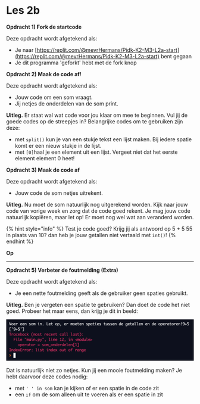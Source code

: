 # Les 2b

**Opdracht 1) Fork de startcode**&#x20;

Deze opdracht wordt afgetekend als:

* Je naar [https://replit.com/@mevrHermans/Pidk-K2-M3-L2a-start](https://replit.com/@mevrHermans/Pidk-K2-M3-L2a-start) bent gegaan
* Je dit programma 'geforkt' hebt met de fork knop

**Opdracht 2) Maak de code af!**

Deze opdracht wordt afgetekend als:

* Jouw code om een som vraagt.
* Jij netjes de onderdelen van de som print.

**Uitleg.** Er staat wal wat code voor jou klaar om mee te beginnen. Vul jij de goede codes op de streepjes in? Belangrijke codes om te gebruiken zijn deze:

* met `split()` kun je van een stukje tekst een lijst maken. Bij iedere spatie komt er een nieuw stukje in de lijst.
* met `[0]`haal je een element uit een lijst. Vergeet niet dat het eerste element element 0 heet!

**Opdracht 3) Maak de code af**

Deze opdracht wordt afgetekend als:

* Jouw code de som netjes uitrekent.

**Uitleg.** Nu moet de som natuurlijk nog uitgerekend worden. Kijk naar jouw code van vorige week en zorg dat de code goed rekent. Je mag jouw code natuurlijk kopiëren, maar let op! Er moet nog wel wat aan veranderd worden.

{% hint style="info" %}
Test je code goed? Krijg jij als antwoord op 5 + 5 55 in plaats van 10? dan heb je jouw getallen niet vertaald met `int()`!
{% endhint %}

**Op**

****

**Opdracht 5) Verbeter de foutmelding (Extra)**

Deze opdracht wordt afgetekend als:

* Je een nette foutmelding geeft als de gebruiker geen spaties gebruikt.

**Uitleg.** Ben je vergeten een spatie te gebruiken? Dan doet de code het niet goed. Probeer het maar eens, dan krijg je dit in beeld:

![](<../../.gitbook/assets/image (8).png>)

Dat is natuurlijk niet zo netjes. Kun jij een mooie foutmelding maken? Je hebt daarvoor deze codes nodig:

* met `' ' in som` kan je kijken of er een spatie in de code zit
* een `if` om de som alleen uit te voeren als er een  spatie in zit



